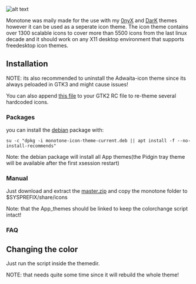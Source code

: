 
![alt text](https://raw.githubusercontent.com/sixsixfive/Monotone/master/.preview.png)

Monotone was maily made for the use with my [0nyX](https://github.com/sixsixfive/0nyX) and [DarK](https://github.com/sixsixfive/DarK) themes however it can be used as a seperate icon theme. The icon theme contains over 1300 scalable icons to cover more than 5500 icons from the last linux decade and it should work on any X11 desktop environment that supports freedesktop icon themes.

## Installation

NOTE: its also recommended to uninstall the Adwaita-icon theme since its always peloaded in GTK3 and might cause issues!

You can also append [this file](https://github.com/sixsixfive/DarK/blob/master/DarK/gtk-2.0/theme/iconoverridesr.c) to your GTK2 RC file to re-theme several hardcoded icons.

### Packages

you can install the [debian](https://github.com/sixsixfive/Monotone/blob/master/debian/monotone-icon-theme-current.deb?raw=true) package with: 

```
su -c "dpkg -i monotone-icon-theme-current.deb || apt install -f --no-install-recommends"
```

Note: the debian package will install all App themes(the Pidgin tray theme will be available after the first xsession restart)


### Manual

Just download and extract the [master.zip](https://github.com/sixsixfive/Monotone/archive/master.zip) and copy the monotone folder to $SYSPREFIX/share/icons

Note: that the App_themes should be linked to keep the colorchange script intact!

### FAQ

## Changing the color

Just run the script inside the themedir.

NOTE: that needs quite some time since it will rebuild the whole theme!
